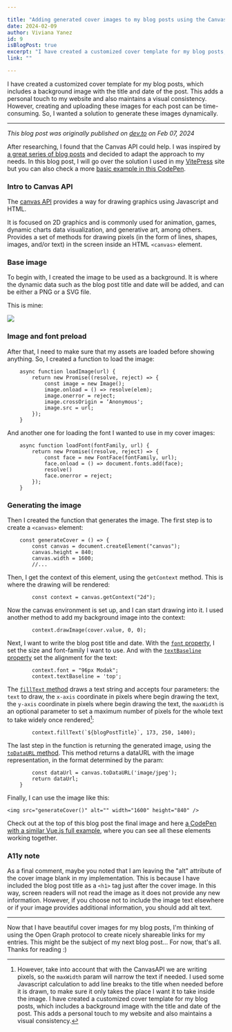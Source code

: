 ```yaml
---

title: "Adding generated cover images to my blog posts using the Canvas API"
date: 2024-02-09
author: Viviana Yanez
id: 9
isBlogPost: true
excerpt: "I have created a customized cover template for my blog posts, which includes a background image with the title and date of the post."
link: ""

---
```



I have created a customized cover template for my blog posts, which includes a background image with the title and date of the post. This adds a personal touch to my website and also maintains a visual consistency.
However, creating and uploading these images for each post can be time-consuming. So, I wanted a solution to generate these images dynamically.

---

_This blog post was originally published on [dev.to](https://dev.to/vivitt/adding-generated-cover-images-to-my-blog-posts-using-the-canvas-api-50d7) on Feb 07, 2024_

After researching, I found that the Canvas API could help.
I was inspired by [a great series of blog posts](https://uxdesign.cc/the-sharing-part-1-generating-and-sharing-dynamic-images-on-the-web-d43dace87802) and decided to adapt the approach to my needs. In this blog post, I will go over the solution I used in my [VitePress](https://vitepress.dev/) site but you can also check a more [basic example in this CodePen](https://codepen.io/vivitt/pen/OJqQbox). 



### Intro to Canvas API
The [canvas API](https://developer.mozilla.org/en-US/docs/Web/API/Canvas_API) provides a way for drawing graphics using Javascript and HTML.

It is focused on 2D graphics and is commonly used for animation, games, dynamic charts data visualization, and generative art, among others. Provides a set of methods for drawing pixels (in the form of lines, shapes, images, and/or text) in the screen inside an HTML ``<canvas>`` element.

### Base image
To begin with, I created the image to be used as a background. It is where the dynamic data such as the blog post title and date will be added, and can be either a PNG or a SVG file.

This is mine:
<div class="blog__illustration">
    <img  src="/assets/article-cover.svg"/>
</div>

### Image and font preload
After that, I need to make sure that my assets are loaded before showing anything. So, I created a function to load the image:

        async function loadImage(url) {
        	return new Promise((resolve, reject) => {
        		const image = new Image();
            	image.onload = () => resolve(elem);
        		image.onerror = reject;
        		image.crossOrigin = ‘Anonymous';
        		image.src = url;
        	});
        }


And another one for loading the font I wanted to use in my cover images: 

        async function loadFont(fontFamily, url) {
            return new Promise((resolve, reject) => {
        		const face = new FontFace(fontFamily, url);
            	face.onload = () => document.fonts.add(face);
                resolve()
        		face.onerror = reject;
        	});
        }

### Generating the image
Then I created the function that generates the image. 
The first step is to create a ``<canvas>`` element:


        const generateCover = () => {
            const canvas = document.createElement("canvas");
            canvas.height = 840;
            canvas.width = 1600;
            //... 
        
          
Then, I get the context of this element, using the ``getContext`` method. This is where the drawing will be rendered:


            const context = canvas.getContext("2d");

Now the canvas environment is set up, and I can start drawing into it. I used another method to add my background image into the context:


            context.drawImage(cover.value, 0, 0);


Next, I want to write the blog post title and date. With the [``font`` property](https://developer.mozilla.org/en-US/docs/Web/API/CanvasRenderingContext2D/font), I set the size and font-family I want to use. And with the [``textBaseline`` property](https://developer.mozilla.org/en-US/docs/Web/API/CanvasRenderingContext2D/textBaseline) set the alignment for the text:


            context.font = "96px Modak";
            context.textBaseline = 'top';


The [``fillText`` method](https://developer.mozilla.org/en-US/docs/Web/API/CanvasRenderingContext2D/fillText) draws a text string and accepts four parameters: the ``text`` to draw, the ``x-axis`` coordinate in pixels where begin drawing the text, the ``y-axis`` coordinate in pixels where begin drawing the text, the ``maxWidth`` is an optional parameter to set a maximum number of pixels for the whole text to take widely once rendered[^1]:


            context.fillText(`${blogPostTitle}`, 173, 250, 1400);



The last step in the function is returning the generated image, using the [``toDataURL`` method](https://developer.mozilla.org/en-US/docs/Web/API/HTMLCanvasElement/toDataURL). This method returns a dataURL with the image representation, in the format determined by the param:


            const dataUrl = canvas.toDataURL('image/jpeg');
            return dataUrl;
        }
        

Finally, I can use the image like this:

    <img src="generateCover()" alt="" width="1600" height="840" />


Check out at the top of this blog post the final image and here [a CodePen with a similar Vue.js full example](https://codepen.io/vivitt/pen/LYamPza), where you can see all these elements working together.


### A11y note
As a final comment, maybe you noted that I am leaving the "alt" attribute of the cover image blank in my implementation. This is because I have included the blog post title as a ``<h1>`` tag just after the cover image. In this way, screen readers will not read the image as it does not provide any new information. However, if you choose not to include the image text elsewhere or if your image provides additional information, you should add alt text.

---

Now that I have beautiful cover images for my blog posts, I'm thinking of using the Open Graph protocol to create nicely shareable links for my entries. This might be the subject of my next blog post... For now, that's all. Thanks for reading :)

[^1]: However, take into account that with the CanvasAPI we are writing pixels, so the ``maxWidth`` param will narrow the text if needed. I used some Javascript calculation to add line breaks to the title when needed before it is drawn, to make sure it only takes the place I want it to take inside the image.
I have created a customized cover template for my blog posts, which includes a background image with the title and date of the post. This adds a personal touch to my website and also maintains a visual consistency.
